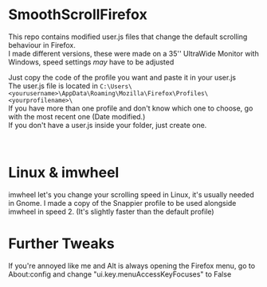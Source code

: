 # SmoothScrollFirefox

This repo contains modified user.js files that change the default scrolling behaviour in Firefox.<br>
I made different versions, these were made on a 35'' UltraWide Monitor with Windows, speed settings *may* have to be adjusted<br>

Just copy the code of the profile you want and paste it in your user.js<br>
The user.js file is located in `C:\Users\<yourusername>\AppData\Roaming\Mozilla\Firefox\Profiles\<yourprofilename>\`<br>
If you have more than one profile and don't know which one to choose, go with the most recent one (Date modified.)<br>
If you don't have a user.js inside your folder, just create one.

<br>

# Linux & imwheel

imwheel let's you change your scrolling speed in Linux, it's usually needed in Gnome.
I made a copy of the Snappier profile to be used alongside imwheel in speed 2. (It's slightly faster than the default profile)

# Further Tweaks

If you're annoyed like me and Alt is always opening the Firefox menu, go to About:config and change "ui.key.menuAccessKeyFocuses" to False
